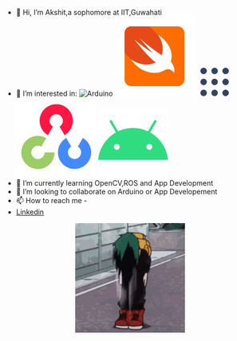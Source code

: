 - 👋 Hi, I’m Akshit,a sophomore at IIT,Guwahati
- 👀 I’m interested in:
  ![Arduino](https://github.com/vinceliuice/Fluent-icon-theme/blob/6064a3a2085ed588c1b3171c0ec551107ada9fb2/src/scalable/apps/arduino.svg "Arduino")
  ![Swift](src/icons8-swift-80.svg "Swift UI tools")
  &nbsp; ![ROS](src/1200px-Robot_Operating_System_logo.svg.png "ROS")
  ![OpenCV](src/icons8-opencv-80.svg "OpenCV")
  ![Android App Development](src/icons8-android-os-70.svg "Android App Development")
- 🌱 I’m currently learning OpenCV,ROS and App Development
- 💞️ I’m looking to collaborate on Arduino or App Developement
- 📫 How to reach me - 
- [Linkedin](https://www.linkedin.com/in/akshit-shishodia-631aab23a/)
<!---- [Instagram](https://www.instagram.com/_akshit_613)
--->

<p align="center">
  <img src="src/deku-bnha.gif" />
</p>

<!---
Akshit0601/Akshit0601 is a ✨ special ✨ repository because its `README.md` (this file) appears on your GitHub profile.
You can click the Preview link to take a look at your changes.ROS,OpenCV,Arduino,App Development
--->
